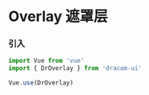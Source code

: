 # Overlay 遮罩层

### 引入

```js
import Vue from 'vue'
import { DrOverlay } from 'dracom-ui'

Vue.use(DrOverlay)
```
